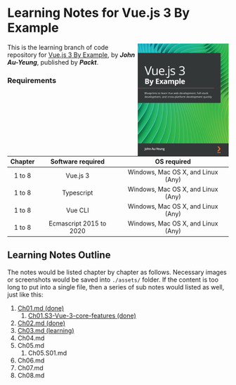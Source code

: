 # Learning Notes for Vue.js 3 By Example

<a href="https://www.packtpub.com/product/vue-js-3-by-example/9781838826345"><img src="assets/cover.png" alt="Vue.js 3 By Example" height="256px" align="right"></a>

This is the learning branch of code repository for [Vue.js 3 By Example](https://www.packtpub.com/product/vue-js-3-by-example/9781838826345), by ***John Au-Yeung***, published by ***Packt***.









### Requirements

| Chapter  | Software required                   | OS required                        |
| :------: | :----------------------------------:| :---------------------------------:|
| 1 to 8       | Vue.js 3                  | Windows, Mac OS X, and Linux (Any) |
| 1 to 8        | Typescript             | Windows, Mac OS X, and Linux (Any) |
| 1 to 8       | Vue CLI           | Windows, Mac OS X, and Linux (Any) |
| 1 to 8        | Ecmascript 2015 to 2020            | Windows, Mac OS X, and Linux (Any) |



## Learning Notes Outline

The notes would be listed chapter by chapter as follows. Necessary images or screenshots would be saved into `./assets/` folder. If the content is too long to put into a single file, then a series of sub notes would listed as well, just like this:

1. [Ch01.md (done)](./Ch01.md)
   1. [Ch01.S3-Vue-3-core-features (done)](./Ch01.S3-Vue-3-core-features.md)
2. [Ch02.md (done)](./Ch02.md)
3. [Ch03.md (learning)](./Ch03.md)
4. Ch04.md
5. Ch05.md
   1. Ch05.S01.md
6. Ch06.md
7. Ch07.md
8. Ch08.md

